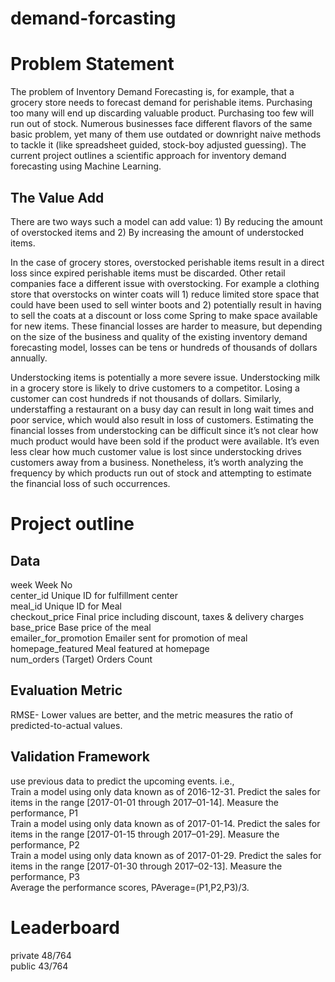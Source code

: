 # demand-forcasting
# Problem Statement
The problem of Inventory Demand Forecasting is, for example, that a grocery store needs to forecast demand for perishable items. Purchasing too many will end up discarding valuable product. Purchasing too few will run out of stock. Numerous businesses face different flavors of the same basic problem, yet many of them use outdated or downright naive methods to tackle it (like spreadsheet guided, stock-boy adjusted guessing). The current project outlines a scientific approach for inventory demand forecasting using Machine Learning.
## The Value Add
There are two ways such a model can add value: 1) By reducing the amount of overstocked items and 2) By increasing the amount of understocked items.

In the case of grocery stores, overstocked perishable items result in a direct loss since expired perishable items must be discarded. Other retail companies face a different issue with overstocking. For example a clothing store that overstocks on winter coats will 1) reduce limited store space that could have been used to sell winter boots and 2) potentially result in having to sell the coats at a discount or loss come Spring to make space available for new items. These financial losses are harder to measure, but depending on the size of the business and quality of the existing inventory demand forecasting model, losses can be tens or hundreds of thousands of dollars annually.

Understocking items is potentially a more severe issue. Understocking milk in a grocery store is likely to drive customers to a competitor. Losing a customer can cost hundreds if not thousands of dollars. Similarly, understaffing a restaurant on a busy day can result in long wait times and poor service, which would also result in loss of customers. Estimating the financial losses from understocking can be difficult since it’s not clear how much product would have been sold if the product were available. It’s even less clear how much customer value is lost since understocking drives customers away from a business. Nonetheless, it’s worth analyzing the frequency by which products run out of stock and attempting to estimate the financial loss of such occurrences.

# Project outline
## Data 
week	Week No <br />
center_id	Unique ID for fulfillment center <br />
meal_id	Unique ID for Meal<br />
checkout_price	Final price including discount, taxes & delivery charges<br />
base_price	Base price of the meal<br />
emailer_for_promotion	Emailer sent for promotion of meal<br />
homepage_featured	Meal featured at homepage<br />
num_orders	(Target) Orders Count<br />

## Evaluation Metric
RMSE- Lower values are better, and the metric measures the ratio of predicted-to-actual values. 
## Validation Framework
use previous data to predict the upcoming events. i.e.,<br />
Train a model using only data known as of 2016-12-31. Predict the sales for items in the range [2017-01-01 through 2017–01-14]. Measure the performance, P1<br />
Train a model using only data known as of 2017-01-14. Predict the sales for items in the range [2017-01-15 through 2017–01-29]. Measure the performance, P2<br />
Train a model using only data known as of 2017-01-29. Predict the sales for items in the range [2017-01-30 through 2017–02-13]. Measure the performance, P3<br />
Average the performance scores, PAverage=(P1,P2,P3)/3.

# Leaderboard
private 48/764 <br />
public 43/764
